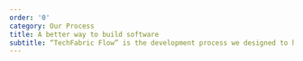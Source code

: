 ```yaml
---
order: '0'
category: Our Process
title: A better way to build software
subtitle: “TechFabric Flow” is the development process we designed to help digitally transform our clients.
---
```

